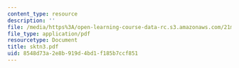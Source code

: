 ```yaml
---
content_type: resource
description: ''
file: /media/https%3A/open-learning-course-data-rc.s3.amazonaws.com/21m-735-technical-design-scenery-mechanisms-and-special-effects-spring-2004/8548d73a2e8b919d4bd1f185b7ccf851_sktn3.pdf
file_type: application/pdf
resourcetype: Document
title: sktn3.pdf
uid: 8548d73a-2e8b-919d-4bd1-f185b7ccf851
---
```


